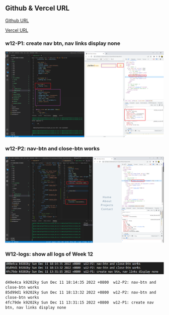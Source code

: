 ## Github & Vercel URL

[Github URL](https://github.com/k9202ky/1111-web-demo-411418030)

[Vercel URL](https://1111-web-demo-411418030-8j4p.vercel.app/)

### w12-P1: create nav btn, nav links display none

![](w12-p1.png)

### w12-P2: nav-btn and close-btn works

![](w12-p2.png)

### W12-logs: show all logs of Week 12

![](w12-logs.png)

```
d49e4ca k9202ky Sun Dec 11 18:14:35 2022 +0800  w12-P2: nav-btn and close-btn works
85d99d1 k9202ky Sun Dec 11 18:13:32 2022 +0800  w12-P2: nav-btn and close-btn works
4fc79de k9202ky Sun Dec 11 13:31:15 2022 +0800  w12-P1: create nav btn, nav links display none

```
